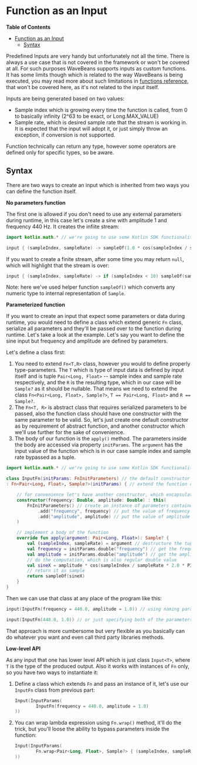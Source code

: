 Function as an Input
========

<!-- START doctoc generated TOC please keep comment here to allow auto update -->
<!-- DON'T EDIT THIS SECTION, INSTEAD RE-RUN doctoc TO UPDATE -->
**Table of Contents**

- [Function as an Input](#function-as-an-input)
  - [Syntax](#syntax)

<!-- END doctoc generated TOC please keep comment here to allow auto update -->

Predefined Inputs are very handy but unfortunately not all the time. There is always a use case that is not covered in the framework or won't be covered at all. For such purposes WaveBeans supports inputs as custom functions. It has some limits though which is related to the way WaveBeans is being executed, you may read more about such limitations in [functions reference](../functions.md), that won't be covered here, as it's not related to the input itself.

Inputs are being generated based on two values: 
* Sample index which is growing every time the function is called, from 0 to basically infinity (2^63 to be exact, or Long.MAX_VALUE)
* Sample rate, which is desired sample rate that the stream is working in. It is expected that the input will adopt it, or just simply throw an exception, if conversion is not supported.

Function technically can return any type, however some operators are defined only for specific types, so be aware.

Syntax
-----

There are two ways to create an input which is inherited from two ways you can define the function itself. 

**No parameters function**

The first one is allowed if you don't need to use any external parameters during runtime, in this case let's create a sine with amplitude 1 and frequency 440 Hz. It creates the infiite stream:

```kotlin
import kotlin.math.* // we're going to use some Kotlin SDK functionality

input { (sampleIndex, sampleRate) -> sampleOf(1.0 * cos(sampleIndex / sampleRate * 2.0 * PI * 440.0))}
``` 

If you want to create a finite stream, after some time you may return `null`, which will highlight that the stream is over:

```kotlin
input { (sampleIndex, sampleRate) -> if (sampleIndex < 10) sampleOf(sampleIndex) else null }
```

Note: here we've used helper function `sampleOf()` which converts any numeric type to internal representation of `Sample`.

**Parameterized function**

If you want to create an input that expect some parameters or data during runtime, you would need to define a class which extend generic `Fn` class, serialize all parameters and they'll be passed over to the function during runtime. Let's take a look at the example. Let's say you want to define the sine input but frequency and amplitude are defined by parameters.


Let's define a class first:

1. You need to extend `Fn<T,R>` class, however you would to define properly type-parameters. The `T` which is type of input data is defined by input itself and is tuple `Pair<Long, Float>` -- sample index and sample rate respectively, and the `R` is the resulting type, which in our case will be `Sample?` as it should be nullable. That means we need to extend the class `Fn<Pair<Long, Float>, Sample?>`, `T == Pair<Long, Float>` and `R == Sample?`.
2. The `Fn<T, R>` is abstract class that requires serialized parameters to be passed, also the function class should have one constructor with the same parameter to be valid. So, let's just create one default constructor as by requirement of abstract function, and another constructor which we'll use further for the sake of convenience.
3. The body of our function is the `apply()` method. The parameters inside the body are accessed via property `initParams`. The `argument` has the input value of the function which is in our case sample index and sample rate bypassed as a tuple.  

```kotlin
import kotlin.math.* // we're going to use some Kotlin SDK functionality

class InputFn(initParams: FnInitParameters) // the default constructor let's leave as by requirement of the class 
: Fn<Pair<Long, Float>, Sample?>(initParams) { // extend the function class with exact type parameters

    // for convenience let's have another constructor, which encapsulates all the serialization
    constructor(frequency: Double, amplitude: Double) : this(
        FnInitParameters() // create an instance of parameters container 
            .add("frequency", frequency) // put the value of frequency under the key `frequency`
            .add("amplitude", amplitude) // put the value of amplitude under the key `amplitude`
    )

    // implement a body of the function
    override fun apply(argument: Pair<Long, Float>): Sample? {
        val (sampleIndex, sampleRate) = argument // destructure the tuple for convenience
        val frequency = initParams.double("frequency") // get the frequency parameter as double
        val amplitude = initParams.double("amplitude") // get the amplitude parameter as double
        // do the computation, which is also regular double value
        val sineX = amplitude * cos(sampleIndex / sampleRate * 2.0 * PI * frequency)
        // return it as sample
        return sampleOf(sineX)
    }
}
```

Then we can use that class at any place of the program like this:

```kotlin
input(InputFn(frequency = 440.0, amplitude = 1.0)) // using naming parameters

input(InputFn(440.0, 1.0)) // or just specifying both of the parameters one by one
``` 

That approach is more cumbersome but very flexible as you basically can do whatever you want and even call third party libraries methods.

**Low-level API**

As any input that one has lower level API which is just class `Input<T>`, where `T` is the type of the produced output. Also it works with instances of `Fn` only, so you have two ways to instantiate it:

1. Define a class which extends `Fn` and pass an instance of it, let's use our `InputFn` class from previous part:

    ```kotlin
    Input(InputParams(
            InputFn(frequency = 440.0, amplitude = 1.0)
    ))
    ```
 
2. You can wrap lambda expression using `Fn.wrap()` method, it'll do the trick, but you'll loose the ability to bypass parameters inside the function:

    ```kotlin
    Input(InputParams(
            Fn.wrap<Pair<Long, Float>, Sample?> { (sampleIndex, sampleRate) -> sampleOf(sampleIndex) }
    ))
    ```

